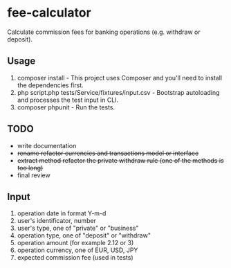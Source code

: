 # fee-calculator
Calculate commission fees for banking operations (e.g. withdraw or deposit).

## Usage

1. composer install - This project uses Composer and you'll need to install the dependencies first.
2. php script.php tests/Service/fixtures/input.csv - Bootstrap autoloading and processes the test input in CLI.
3. composer phpunit - Run the tests.

## TODO
* write documentation
* ~~rename refactor currencies and transactions model or interface~~
* ~~extract method refactor the private withdraw rule (one of the methods is too long)~~
* final review

## Input

1. operation date in format Y-m-d
2. user's identificator, number
3. user's type, one of "private" or "business"
4. operation type, one of "deposit" or "withdraw"
5. operation amount (for example 2.12 or 3)
6. operation currency, one of EUR, USD, JPY
7. expected commission fee (used in tests)